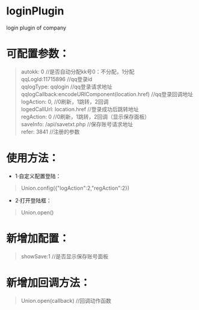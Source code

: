 # loginPlugin
login plugin of company
# 可配置参数： 
> autokk: 0 //是否自动分配kk号0：不分配，1分配  
> qqLogId:11715896 //qq登录id  
> qqlogType: qqlogin //qq登录请求地址  
> qqlogCallback:encodeURIComponent(location.href) //qq登录回调地址  
> logAction: 0, //0刷新，1跳转，2回调  
> logedCallUrl: location.href //登录成功后跳转地址  
> regAction: 0 //0刷新，1跳转，2回调（显示保存面板）  
> saveInfo: /api/savetxt.php //保存账号请求地址  
> refer: 3841 //注册的参数 

# 使用方法： 
* 1·自定义配置登陆： 
> Union.config({"logAction":2,"regAction":2})
* 2·打开登陆框： 
> Union.open()

# 新增加配置： 
> showSave:1 //是否显示保存账号面板

# 新增加回调方法： 
> Union.open(callback) //回调动作函数